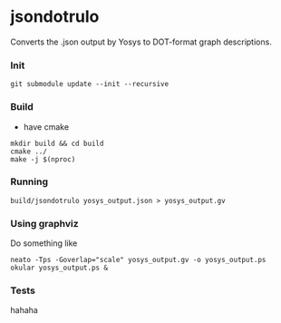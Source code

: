# jsondotrulo

Converts the .json output by Yosys to DOT-format graph descriptions.

### Init

`git submodule update --init --recursive`

### Build

* have cmake

```
mkdir build && cd build
cmake ../
make -j $(nproc)
```

### Running

```
build/jsondotrulo yosys_output.json > yosys_output.gv
```

### Using graphviz

Do something like

```
neato -Tps -Goverlap="scale" yosys_output.gv -o yosys_output.ps
okular yosys_output.ps &
```

### Tests

hahaha
